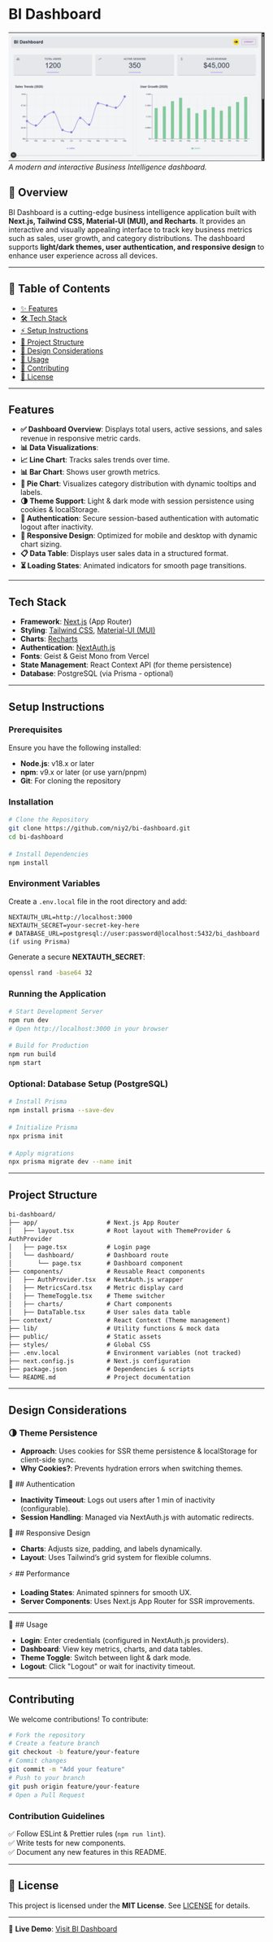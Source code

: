 # BI Dashboard

![BI Dashboard Preview](https://github.com/niy42/Bi-dashboard/blob/main/imgs/bi_dashboard.png)  
*A modern and interactive Business Intelligence dashboard.*

## 🚀 Overview
BI Dashboard is a cutting-edge business intelligence application built with **Next.js, Tailwind CSS, Material-UI (MUI), and Recharts**. It provides an interactive and visually appealing interface to track key business metrics such as sales, user growth, and category distributions. The dashboard supports **light/dark themes, user authentication, and responsive design** to enhance user experience across all devices.

---

## 📌 Table of Contents
- [✨ Features](#features)
- [🛠️ Tech Stack](#tech-stack)
- [⚡ Setup Instructions](#setup-instructions)
- [📁 Project Structure](#project-structure)
- [🎨 Design Considerations](#design-considerations)
- [📌 Usage](#usage)
- [🤝 Contributing](#contributing)
- [📜 License](#license)

---

## Features
- **✅ Dashboard Overview**: Displays total users, active sessions, and sales revenue in responsive metric cards.  
- **📊 Data Visualizations**:
- **📈 Line Chart**: Tracks sales trends over time.
- **📊 Bar Chart**: Shows user growth metrics.
- **🥧 Pie Chart**: Visualizes category distribution with dynamic tooltips and labels.  
- **🌗 Theme Support**: Light & dark mode with session persistence using cookies & localStorage.  
- **🔐 Authentication**: Secure session-based authentication with automatic logout after inactivity.  
- **📱 Responsive Design**: Optimized for mobile and desktop with dynamic chart sizing.  
- **📋 Data Table**: Displays user sales data in a structured format.  
- **⏳ Loading States**: Animated indicators for smooth page transitions.  

---

## Tech Stack
- **Framework**: [Next.js](https://nextjs.org/) (App Router)
- **Styling**: [Tailwind CSS](https://tailwindcss.com/), [Material-UI (MUI)](https://mui.com/)
- **Charts**: [Recharts](https://recharts.org/)
- **Authentication**: [NextAuth.js](https://next-auth.js.org/)
- **Fonts**: Geist & Geist Mono from Vercel
- **State Management**: React Context API (for theme persistence)
- **Database**: PostgreSQL (via Prisma - optional)

---

## Setup Instructions
### Prerequisites
Ensure you have the following installed:
- **Node.js**: v18.x or later
- **npm**: v9.x or later (or use yarn/pnpm)
- **Git**: For cloning the repository

### Installation
```bash
# Clone the Repository
git clone https://github.com/niy2/bi-dashboard.git
cd bi-dashboard

# Install Dependencies
npm install
```

### Environment Variables
Create a `.env.local` file in the root directory and add:
```env
NEXTAUTH_URL=http://localhost:3000
NEXTAUTH_SECRET=your-secret-key-here
# DATABASE_URL=postgresql://user:password@localhost:5432/bi_dashboard (if using Prisma)
```
Generate a secure **NEXTAUTH_SECRET**:
```bash
openssl rand -base64 32
```

### Running the Application
```bash
# Start Development Server
npm run dev
# Open http://localhost:3000 in your browser

# Build for Production
npm run build
npm start
```

### Optional: Database Setup (PostgreSQL)
```bash
# Install Prisma
npm install prisma --save-dev

# Initialize Prisma
npx prisma init

# Apply migrations
npx prisma migrate dev --name init
```

---

##  Project Structure
```
bi-dashboard/
├── app/                   # Next.js App Router
│   ├── layout.tsx         # Root layout with ThemeProvider & AuthProvider
│   ├── page.tsx           # Login page
│   └── dashboard/         # Dashboard route
│       └── page.tsx       # Dashboard component
├── components/            # Reusable React components
│   ├── AuthProvider.tsx   # NextAuth.js wrapper
│   ├── MetricsCard.tsx    # Metric display card
│   ├── ThemeToggle.tsx    # Theme switcher
│   ├── charts/            # Chart components
│   ├── DataTable.tsx      # User sales data table
├── context/               # React Context (Theme management)
├── lib/                   # Utility functions & mock data
├── public/                # Static assets
├── styles/                # Global CSS
├── .env.local             # Environment variables (not tracked)
├── next.config.js         # Next.js configuration
├── package.json           # Dependencies & scripts
└── README.md              # Project documentation
```

---

## Design Considerations
### 🌗 Theme Persistence
- **Approach**: Uses cookies for SSR theme persistence & localStorage for client-side sync.
- **Why Cookies?**: Prevents hydration errors when switching themes.

🔐 ## Authentication
- **Inactivity Timeout**: Logs out users after 1 min of inactivity (configurable).
- **Session Handling**: Managed via NextAuth.js with automatic redirects.

📱 ## Responsive Design
- **Charts**: Adjusts size, padding, and labels dynamically.
- **Layout**: Uses Tailwind’s grid system for flexible columns.

⚡ ## Performance
- **Loading States**: Animated spinners for smooth UX.
- **Server Components**: Uses Next.js App Router for SSR improvements.

---

📌 ## Usage
- **Login**: Enter credentials (configured in NextAuth.js providers).
- **Dashboard**: View key metrics, charts, and data tables.
- **Theme Toggle**: Switch between light & dark mode.
- **Logout**: Click "Logout" or wait for inactivity timeout.

---

## Contributing
We welcome contributions! To contribute:
```bash
# Fork the repository
# Create a feature branch
git checkout -b feature/your-feature
# Commit changes
git commit -m "Add your feature"
# Push to your branch
git push origin feature/your-feature
# Open a Pull Request
```
### Contribution Guidelines
✅ Follow ESLint & Prettier rules (`npm run lint`).  
✅ Write tests for new components.  
✅ Document any new features in this README.  

---

## 📜 License
This project is licensed under the **MIT License**. See [LICENSE](LICENSE) for details.

---

🚀 **Live Demo**: [Visit BI Dashboard](https://bi-dashb.netlify.app/)

